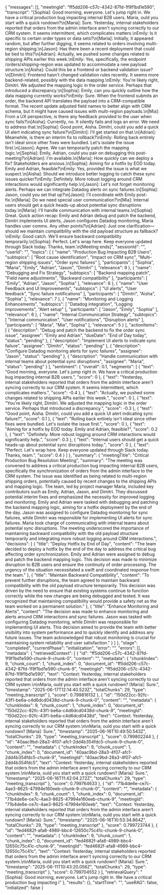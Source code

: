 {
    "messages": [],
    "meetingId": "ff5dd206-c57c-4342-87fd-1f9f1bd1e590",
    "transcript": "[Sophia]: Good morning, everyone. Let's jump right in. We have a critical production bug impacting internal B2B users. Maria,  ould you start with a quick rundown?\n[Maria]: Sure. Yesterday, internal stakeholders reported that orders from the admin interface aren't syncing correctly to our CRM system. It seems intermittent, which complicates matters.\nEmily: Is it specific to certain order types or data sets?\n[Maria]: Initially, it appeared random, but after further digging, it seems related to orders involving multi-region shipping.\n[Jason]: Has there been a recent deployment that could be tied to this?\n[Adrian]: Actually, we pushed some changes related to shipping APIs earlier this week.\nEmily: Yes, specifically, the endpoint /orders/shipping-region was updated to accommodate a new payload structure.\n[Aisha]: Could this be a frontend or backend validation issue?\n[Dimitri]: Frontend hasn't changed validation rules recently. It seems more backend-related, possibly with the data mapping.\nEmily: You're likely right, Dimitri. We adjusted the mapping logic in the order service. Perhaps that introduced a discrepancy.\n[Sophia]: Emily, can you quickly outline how the data mapping currently works?\nEmily: Sure. When the frontend submits an order, the backend API translates the payload into a CRM-compatible format. The recent update adjusted field names to better align with CRM schema, but it might have caused issues with multi-region payloads.\n[Mia]: From a UX perspective, is there any feedback provided to the user when sync fails?\n[Aisha]: Currently, no. It silently fails and logs an error. We need to address that.\n[Sophia]: Good point, Aisha. Dimitri, could you add a quick UI alert indicating sync failure?\n[Dimitri]: I'll get started on that.\n[Adrian]: Meanwhile, is there an interim fix to rollback?\nEmily: Rolling back entirely isn't ideal since other fixes were bundled. Let's isolate the issue first.\n[Jason]: Agree. We can temporarily patch the mapping logic.\n[Sophia]: Emily, Adrian, could you pair on debugging this post-meeting?\n[Adrian]: I'm available.\n[Maria]: How quickly can we deploy a fix? Stakeholders are anxious.\n[Sophia]: Aiming for a hotfix by EOD today. Emily and Adrian, feasible?\nEmily: Yes, provided the issue is what we suspect.\n[Aisha]: Should we introduce better logging to catch these sync issues quicker?\nEmily: Definitely. More robust logging around CRM interactions would significantly help.\n[Jason]: Let's not forget monitoring alerts. Perhaps we can integrate Datadog alerts on sync failures.\n[Sophia]: Jason, could you set that up?\n[Jason]: I'll coordinate with Emily post-fix.\n[Maria]: Do we need special user communication?\n[Mia]: Internal users should get a quick heads-up about potential sync disruptions today.\n[Maria]: I'll handle communication with internal teams.\n[Sophia]: Great. Quick action recap: Emily and Adrian debug and patch the backend, Dimitri implements UI alerts, Jason configures Datadog monitoring, Maria handles user comms. Any other points?\n[Adrian]: Just one clarification—should we maintain compatibility with the old payload structure as fallback?\nEmily: Good catch. We'll ensure backward compatibility temporarily.\n[Sophia]: Perfect. Let's wrap here. Keep everyone updated through Slack today. Thanks, team.\n[Meeting ends]",
    "sessionId": "",
    "userId": "",
    "topics": [
        {
            "name": "Production Bug Impacting B2B Users",
            "subtopics": [
                "Root cause identification",
                "Impact on CRM sync",
                "Multi-region shipping issues",
                "Order sync failures"
            ],
            "participants": [
                "Sophia",
                "Maria",
                "Emily",
                "Adrian",
                "Jason",
                "Dimitri"
            ],
            "relevance": 9
        },
        {
            "name": "Debugging and Fix Strategy",
            "subtopics": [
                "Backend mapping patch",
                "Field name adjustments",
                "Backward compatibility"
            ],
            "participants": [
                "Emily",
                "Adrian",
                "Jason",
                "Sophia"
            ],
            "relevance": 8
        },
        {
            "name": "User Feedback and UI Improvements",
            "subtopics": [
                "UI alerts",
                "User feedback",
                "Sync failure notifications"
            ],
            "participants": [
                "Dimitri",
                "Aisha",
                "Sophia"
            ],
            "relevance": 7
        },
        {
            "name": "Monitoring and Logging Enhancements",
            "subtopics": [
                "Datadog integration",
                "Logging improvements",
                "Alert setup"
            ],
            "participants": [
                "Jason",
                "Emily",
                "Sophia"
            ],
            "relevance": 6
        },
        {
            "name": "Internal Communication Strategy",
            "subtopics": [
                "Internal communication",
                "User notifications",
                "Disruption alerts"
            ],
            "participants": [
                "Maria",
                "Mia",
                "Sophia"
            ],
            "relevance": 5
        }
    ],
    "actionItems": [
        {
            "description": "Debug and patch the backend to fix the order sync issue",
            "assignee": "Emily and Adrian",
            "dueDate": "End of Day today",
            "status": "pending"
        },
        {
            "description": "Implement UI alerts to indicate sync failure",
            "assignee": "Dimitri",
            "status": "pending"
        },
        {
            "description": "Configure Datadog monitoring alerts for sync failures",
            "assignee": "Jason",
            "status": "pending"
        },
        {
            "description": "Handle communication with internal teams about potential sync disruptions",
            "assignee": "Maria",
            "status": "pending"
        }
    ],
    "sentiment": {
        "overall": 0.1,
        "segments": [
            {
                "text": "Good morning, everyone. Let's jump right in. We have a critical production bug impacting internal B2B users.",
                "score": 0
            },
            {
                "text": "Yesterday, internal stakeholders reported that orders from the admin interface aren't syncing correctly to our CRM system. It seems intermittent, which complicates matters.",
                "score": -0.4
            },
            {
                "text": "Actually, we pushed some changes related to shipping APIs earlier this week.",
                "score": 0
            },
            {
                "text": "You're likely right, Dimitri. We adjusted the mapping logic in the order service. Perhaps that introduced a discrepancy.",
                "score": -0.3
            },
            {
                "text": "Good point, Aisha. Dimitri, could you add a quick UI alert indicating sync failure?",
                "score": 0.1
            },
            {
                "text": "Rolling back entirely isn't ideal since other fixes were bundled. Let's isolate the issue first.",
                "score": 0
            },
            {
                "text": "Aiming for a hotfix by EOD today. Emily and Adrian, feasible?",
                "score": 0.2
            },
            {
                "text": "Definitely. More robust logging around CRM interactions would significantly help.",
                "score": 0.3
            },
            {
                "text": "Internal users should get a quick heads-up about potential sync disruptions today.",
                "score": 0
            },
            {
                "text": "Perfect. Let's wrap here. Keep everyone updated through Slack today. Thanks, team.",
                "score": 0.4
            }
        ]
    },
    "summary": {
        "meetingTitle": "Critical Production Bug Resolution Meeting",
        "summary": "The meeting was convened to address a critical production bug impacting internal B2B users, specifically the synchronization of orders from the admin interface to the CRM system. The issue was identified as being related to multi-region shipping orders, potentially caused by recent changes to the shipping APIs and mapping logic. The team, led by project manager Maria, included key contributors such as Emily, Adrian, Jason, and Dimitri. They discussed potential interim fixes and emphasized the necessity for improved logging and monitoring. Emily and Adrian were tasked with debugging and patching the backend mapping logic, aiming for a hotfix deployment by the end of the day. Jason was assigned to configure Datadog monitoring for sync failures, while Dimitri was responsible for implementing UI alerts for sync failures. Maria took charge of communicating with internal teams about potential sync disruptions. The meeting underscored the importance of maintaining backward compatibility with the old payload structure temporarily and integrating more robust logging around CRM interactions.",
        "decisions": [
            {
                "title": "Deploy Hotfix by End of Day",
                "content": "The team decided to deploy a hotfix by the end of the day to address the critical bug affecting order synchronization. Emily and Adrian were assigned to debug and patch the backend mapping logic. This decision was made to minimize disruption to B2B users and ensure the continuity of order processing. The urgency of the situation necessitated a swift and coordinated response from the team."
            },
            {
                "title": "Maintain Backward Compatibility",
                "content": "To prevent further disruptions, the team agreed to maintain backward compatibility with the old payload structure temporarily. This decision was driven by the need to ensure that existing systems continue to function correctly while the new changes are being debugged and tested. It was recognized that maintaining compatibility would provide a safety net as the team worked on a permanent solution."
            },
            {
                "title": "Enhance Monitoring and Alerts",
                "content": "The decision was made to enhance monitoring and alerts around CRM interactions and sync failures. Jason was tasked with configuring Datadog monitoring, while Dimitri was responsible for implementing UI alerts. This decision aimed to provide the team with better visibility into system performance and to quickly identify and address any future issues. The team acknowledged that robust monitoring is crucial for maintaining system reliability and user satisfaction."
            }
        ]
    },
    "stage": "completed",
    "currentPhase": "initialization",
    "error": "",
    "errors": [],
    "metadata": {
        "retrievedContext": [
            {
                "id": "ff5dd206-c57c-4342-87fd-1f9f1bd1e590-chunk-9-chunk-0",
                "content": "",
                "metadata": {
                    "chunkIndex": 9,
                    "chunk_count": 1,
                    "chunk_index": 0,
                    "document_id": "ff5dd206-c57c-4342-87fd-1f9f1bd1e590-chunk-9",
                    "meetingId": "ff5dd206-c57c-4342-87fd-1f9f1bd1e590",
                    "text": "Context: Yesterday, internal stakeholders reported that orders from the admin interface aren't syncing correctly to our CRM system.\n\nMaria,  ould you start with a quick rundown? [Maria]: Sure.",
                    "timestamp": "2025-06-17T12:14:40.523Z",
                    "totalChunks": 29,
                    "type": "meeting_transcript"
                },
                "score": 0.799816132
            },
            {
                "id": "150d22cc-92fc-43f1-be6a-c4d6dcd0438d-chunk-9-chunk-0",
                "content": "",
                "metadata": {
                    "chunkIndex": 9,
                    "chunk_count": 1,
                    "chunk_index": 0,
                    "document_id": "150d22cc-92fc-43f1-be6a-c4d6dcd0438d-chunk-9",
                    "meetingId": "150d22cc-92fc-43f1-be6a-c4d6dcd0438d",
                    "text": "Context: Yesterday, internal stakeholders reported that orders from the admin interface aren't syncing correctly to our CRM system.\n\nMaria,  ould you start with a quick rundown? [Maria]: Sure.",
                    "timestamp": "2025-06-16T10:49:50.543Z",
                    "totalChunks": 29,
                    "type": "meeting_transcript"
                },
                "score": 0.799802244
            },
            {
                "id": "40aac9bd-28a3-4f07-afc1-2dd4b354fdc5-chunk-9-chunk-0",
                "content": "",
                "metadata": {
                    "chunkIndex": 9,
                    "chunk_count": 1,
                    "chunk_index": 0,
                    "document_id": "40aac9bd-28a3-4f07-afc1-2dd4b354fdc5-chunk-9",
                    "meetingId": "40aac9bd-28a3-4f07-afc1-2dd4b354fdc5",
                    "text": "Context: Yesterday, internal stakeholders reported that orders from the admin interface aren't syncing correctly to our CRM system.\n\nMaria,  ould you start with a quick rundown? [Maria]: Sure.",
                    "timestamp": "2025-06-16T11:42:04.272Z",
                    "totalChunks": 29,
                    "type": "meeting_transcript"
                },
                "score": 0.799764633
            },
            {
                "id": "71b4de6e-ce7c-4ae3-8625-47994e160eeb-chunk-9-chunk-0",
                "content": "",
                "metadata": {
                    "chunkIndex": 9,
                    "chunk_count": 1,
                    "chunk_index": 0,
                    "document_id": "71b4de6e-ce7c-4ae3-8625-47994e160eeb-chunk-9",
                    "meetingId": "71b4de6e-ce7c-4ae3-8625-47994e160eeb",
                    "text": "Context: Yesterday, internal stakeholders reported that orders from the admin interface aren't syncing correctly to our CRM system.\n\nMaria,  ould you start with a quick rundown? [Maria]: Sure.",
                    "timestamp": "2025-06-16T10:53:34.864Z",
                    "totalChunks": 29,
                    "type": "meeting_transcript"
                },
                "score": 0.799723744
            },
            {
                "id": "fed4682f-afa8-4989-bbc4-12650c75c41c-chunk-9-chunk-0",
                "content": "",
                "metadata": {
                    "chunkIndex": 9,
                    "chunk_count": 1,
                    "chunk_index": 0,
                    "document_id": "fed4682f-afa8-4989-bbc4-12650c75c41c-chunk-9",
                    "meetingId": "fed4682f-afa8-4989-bbc4-12650c75c41c",
                    "text": "Context: Yesterday, internal stakeholders reported that orders from the admin interface aren't syncing correctly to our CRM system.\n\nMaria,  ould you start with a quick rundown? [Maria]: Sure.",
                    "timestamp": "2025-06-11T10:43:20.056Z",
                    "totalChunks": 29,
                    "type": "meeting_transcript"
                },
                "score": 0.799704552
            }
        ],
        "retrievalQuery": "[Sophia]: Good morning, everyone. Let's jump right in. We have a critical production bug impacting i"
    },
    "results": {},
    "startTime": "",
    "useRAG": false,
    "initialized": false
}